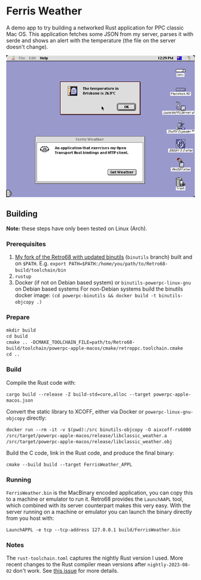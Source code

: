 Ferris Weather
==============

A demo app to try building a networked Rust application for PPC classic Mac OS.
This application fetches some JSON from my server, parses it with serde and
shows an alert with the temperature (the file on the server doesn't change).

![Screenshot of Ferris Weather](Ferris%20Weather.png)

Building
--------

**Note:** these steps have only been tested on Linux (Arch).

### Prerequisites

1. [My fork of the Retro68 with updated binutils][Retro68] (`binutils` branch)
   built and on `$PATH`. E.g. `export PATH=$PATH:/home/you/path/to/Retro68-build/toolchain/bin`
2. `rustup`
3. Docker (if not on Debian based system) or `binutils-powerpc-linux-gnu` on
   Debian based systems For non-Debian systems build the binutils docker image:
   `(cd powerpc-binutils && docker build -t binutils-objcopy .)`

### Prepare

```
mkdir build
cd build
cmake .. -DCMAKE_TOOLCHAIN_FILE=path/to/Retro68-build/toolchain/powerpc-apple-macos/cmake/retroppc.toolchain.cmake
cd ..
```

### Build

Compile the Rust code with:

```
cargo build --release -Z build-std=core,alloc --target powerpc-apple-macos.json
```

Convert the static library to XCOFF, either via Docker or `powerpc-linux-gnu-objcopy`
directly:

```
docker run --rm -it -v $(pwd):/src binutils-objcopy -O aixcoff-rs6000 /src/target/powerpc-apple-macos/release/libclassic_weather.a /src/target/powerpc-apple-macos/release/libclassic_weather.obj
```

Build the C code, link in the Rust code, and produce the final binary:

```
cmake --build build --target FerrisWeather_APPL
```

### Running

`FerrisWeather.bin` is the MacBinary encoded application, you can copy this to a
machine or emulator to run it. Retro68 provides the `LaunchAAPL` tool, which
combined with its server counterpart makes this very easy. With the server
running on a machine or emulator you can launch the binary directly from you
host with:

```
LaunchAPPL -e tcp --tcp-address 127.0.0.1 build/FerrisWeather.bin
```

### Notes

The `rust-toolchain.toml` captures the nightly Rust version I used. More recent
changes to the Rust compiler mean versions after `nightly-2023-08-02` don't
work. See [this issue](https://github.com/wezm/ferris-weather/issues/1) for
more details.

[Retro68]: https://github.com/wezm/Retro68/tree/binutils
